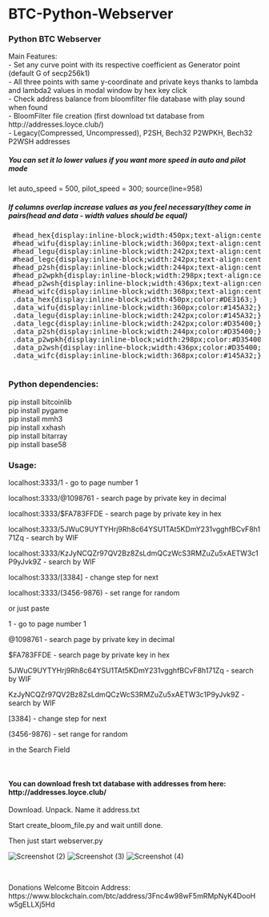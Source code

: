 # BTC-Python-Webserver
 <h3> Python BTC Webserver</h3>
 
 <p>Main Features:<br>
 - Set any curve point with its respective coefficient as Generator point (default G of secp256k1)<br>
 - All three points with same y-coordinate and private keys thanks to lambda and lambda2 values in modal window by hex key click<br>
 - Check address balance from bloomfilter file database with play sound when found<br>
 - BloomFilter file creation (first download txt database from http://addresses.loyce.club/)<br>
 - Legacy(Compressed, Uncompressed), P2SH, Bech32 P2WPKH, Bech32 P2WSH addresses 
 </p>
 <h5>You can set it lo lower values if you want more speed in auto and pilot mode</h5>
 <p>let auto_speed = 500, pilot_speed = 300;  source(line=958)</p>
 <h5>If columns overlap increase values as you feel necessary(they come in pairs(head and data - width values should be equal)</h5>
 <pre>
 #head_hex{display:inline-block;width:450px;text-align:center;} source(line=852..867)
 #head_wifu{display:inline-block;width:360px;text-align:center;}
 #head_legu{display:inline-block;width:242px;text-align:center;}
 #head_legc{display:inline-block;width:242px;text-align:center;}
 #head_p2sh{display:inline-block;width:244px;text-align:center;}
 #head_p2wpkh{display:inline-block;width:298px;text-align:center;}
 #head_p2wsh{display:inline-block;width:436px;text-align:center;}
 #head_wifc{display:inline-block;width:368px;text-align:center;}
 .data_hex{display:inline-block;width:450px;color:#DE3163;}
 .data_wifu{display:inline-block;width:360px;color:#145A32;}
 .data_legu{display:inline-block;width:242px;color:#145A32;}
 .data_legc{display:inline-block;width:242px;color:#D35400;}
 .data_p2sh{display:inline-block;width:244px;color:#D35400;}
 .data_p2wpkh{display:inline-block;width:298px;color:#D35400;}
 .data_p2wsh{display:inline-block;width:436px;color:#D35400;}
 .data_wifc{display:inline-block;width:368px;color:#145A32;} 
 </pre>
 <h3>Python dependencies:</h3>
 <p>pip install bitcoinlib<br>
 pip install pygame<br>
 pip install mmh3<br>
 pip install xxhash<br>
 pip install bitarray<br>
 pip install base58</p>
 
<h3>Usage:</h3>
 <p>localhost:3333/1  -   go to page number 1 </p>
 <p>localhost:3333/@1098761 - search page by private key in decimal </p>
 <p>localhost:3333/$FA783FFDE - search page by private key in hex </p>
 <p>localhost:3333/5JWuC9UYTYHrj9Rh8c64YSU1TAt5KDmY231vgghfBCvF8h171Zq  - search by WIF</p>
 <p>localhost:3333/KzJyNCQZr97QV2Bz8ZsLdmQCzWcS3RMZuZu5xAETW3c1P9yJvk9Z - search by WIF</p>
 <p>localhost:3333/[3384] - change step for next</p>
 <p>localhost:3333/(3456-9876) - set range for random</p>
 <p>or just paste
 <p>1 - go to page number 1</p>
 <p>@1098761 - search page by private key in decimal</p>
 <p>$FA783FFDE - search page by private key in hex</p>
 <p>5JWuC9UYTYHrj9Rh8c64YSU1TAt5KDmY231vgghfBCvF8h171Zq - search by WIF</p>
 <p>KzJyNCQZr97QV2Bz8ZsLdmQCzWcS3RMZuZu5xAETW3c1P9yJvk9Z - search by WIF</p>
 <p>[3384] - change step for next</p>
 <p>(3456-9876) - set range for random</p>
 <p>in the Search Field</p>
 <br>
 <h4>You can download fresh txt database with addresses from here: http://addresses.loyce.club/</h4>
 <p>Download. Unpack. Name it address.txt</p>
 <p>Start create_bloom_file.py and wait untill done.</p>
 <p>Then just start webserver.py</p>
 
 ![Screenshot (2)](https://user-images.githubusercontent.com/46902666/178923003-c80f9e30-c161-4e4b-9235-af4c0329fd8b.png)
 ![Screenshot (3)](https://user-images.githubusercontent.com/46902666/178923019-a5428d55-59b0-43cc-b614-4dcc63676ce6.png)
 ![Screenshot (4)](https://user-images.githubusercontent.com/46902666/178923031-d3b14967-11f5-4efb-a612-f4c4b0d49f0d.png)

<br>
<p>Donations Welcome Bitcoin Address: https://www.blockchain.com/btc/address/3Fnc4w98wF5mRMpNyK4DooHw5gELLXj5Hd</p>
